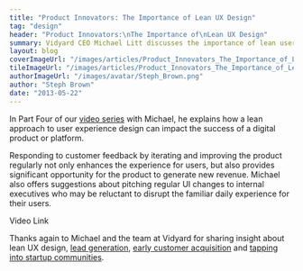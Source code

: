 ```yaml
---
title: "Product Innovators: The Importance of Lean UX Design"
tag: "design"
header: "Product Innovators:\nThe Importance of\nLean UX Design"
summary: Vidyard CEO Michael Litt discusses the importance of lean user experience design in delivering the best possible product.
layout: blog
coverImageUrl: "/images/articles/Product_Innovators_The_Importance_of_Lean_UX_Design/cover.jpg"
tileImageUrl: "/images/articles/Product_Innovators_The_Importance_of_Lean_UX_Design/tile.jpg"
authorImageUrl: "/images/avatar/Steph_Brown.png"
author: "Steph Brown"
date: "2013-05-22"
---
```


In Part Four of our [video series](http://www.youtube.com/myplanetdigital) with Michael, he explains how a lean approach to user experience design can impact the success of a digital product or platform.

Responding to customer feedback by iterating and improving the product regularly not only enhances the experience for users, but also provides significant opportunity for the product to generate new revenue. Michael also offers suggestions about pitching regular UI changes to internal executives who may be reluctant to disrupt the familiar daily experience for their users. 

Video Link

Thanks again to Michael and the team at Vidyard for sharing insight about lean UX design, [lead generation](http://myplanetdigital.com/article/product-innovators-lead-generation-iterative-product-development), [early customer acquisition](http://myplanetdigital.com/article/product-innovators-how-acquire-your-first-customers) and [tapping into startup communities](http://myplanetdigital.com/article/product-innovators-tapping-startup-communities). 

